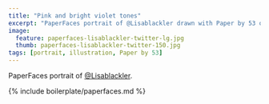 ```yaml
---
title: "Pink and bright violet tones"
excerpt: "PaperFaces portrait of @Lisablackler drawn with Paper by 53 on an iPad."
image: 
  feature: paperfaces-lisablackler-twitter-lg.jpg
  thumb: paperfaces-lisablackler-twitter-150.jpg
tags: [portrait, illustration, Paper by 53]
---
```


PaperFaces portrait of [@Lisablackler](http://twitter.com/Lisablackler).

{% include boilerplate/paperfaces.md %}